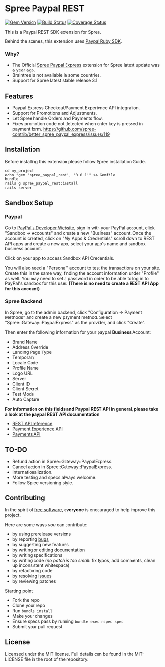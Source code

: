 # Spree Paypal REST
[![Gem Version](https://badge.fury.io/rb/spree_paypal_rest.svg)](https://badge.fury.io/rb/spree_paypal_rest)
[![Build Status](https://api.travis-ci.org/hugomarquez/spree_paypal_rest.svg?branch=master)](https://travis-ci.org/hugomarquez/spree_paypal_rest)
[![Coverage Status](https://coveralls.io/repos/github/hugomarquez/spree_paypal_rest/badge.svg?branch=master)](https://coveralls.io/github/hugomarquez/spree_paypal_rest?branch=master)


This is a Paypal REST SDK extension for Spree.

Behind the scenes, this extension uses [Paypal Ruby SDK](https://github.com/paypal/PayPal-Ruby-SDK).

### Why?
* The Official [Spree Paypal Express](https://github.com/spree-contrib/better_spree_paypal_express) extension for Spree latest update was a year ago.
* Braintree is not available in some countries.
* Support for Spree latest stable release 3.1

## Features
* Paypal Express Checkout/Payment Experience API integration.
* Support for Promotions and Adjustments.
* Let Spree handle Orders and Payments flow.
* Fixes promotion code not detected when enter key is pressed in payment form. https://github.com/spree-contrib/better_spree_paypal_express/issues/119

## Installation
Before installing this extension please follow Spree installation Guide.
    
    cd my_project
    echo "gem 'spree_paypal_rest', '0.0.1'" >> Gemfile
    bundle
    rails g spree_paypal_rest:install
    rails server
        
## Sandbox Setup

### Paypal

Go to [PayPal's Developer Website](https://developer.paypal.com/), sign in with your PayPal account, click "Sandbox -> Accounts" and create a new "Business" account. Once the account is created, click on "My Apps & Credentials" scroll down to REST API apps and create a new app, select your app's name and sandbox business account.

Click on your app to access Sandbox API Credentials.

You will also need a "Personal" account to test the transactions on your site. Create this in the same way, finding the account information under "Profile" as well. You may need to set a password in order to be able to log in to PayPal's sandbox for this user. **(There is no need to create a REST API App for this account)**

### Spree Backend

In Spree, go to the admin backend, click "Configuration -> Payment Methods" and create a new payment method. Select "Spree::Gateway::PaypalExpress" as the provider, and click "Create".

Then enter the following information for your paypal **Business** Account:
* Brand Name
* Address Override
* Landing Page Type
* Temporary
* Locale Code
* Profile Name
* Logo URL
* Server
* Client ID
* Client Secret
* Test Mode
* Auto Capture

**For information on this fields and Paypal REST API in general, please take a look at the paypal REST API documentation**

* [REST API reference](https://developer.paypal.com/docs/api/)
* [Payment Experience API](https://developer.paypal.com/docs/api/payment-experience/)
* [Payments API](https://developer.paypal.com/docs/api/payments/)

## TO-DO
* Refund action in Spree::Gateway::PaypalExpress.
* Cancel action in Spree::Gateway::PaypalExpress.
* Internationalization.
* More testing and specs always welcome.
* Follow Spree versioning style.


## Contributing

In the spirit of [free software](1), **everyone** is encouraged to help improve this project.

Here are some ways *you* can contribute:

* by using prerelease versions
* by reporting [bugs][2]
* by suggesting new features
* by writing or editing documentation
* by writing specifications
* by writing code (*no patch is too small*: fix typos, add comments, clean up inconsistent whitespace)
* by refactoring code
* by resolving [issues][2]
* by reviewing patches

Starting point:

* Fork the repo
* Clone your repo
* Run `bundle install`
* Make your changes
* Ensure specs pass by running `bundle exec rspec spec`
* Submit your pull request

[1]: http://www.fsf.org/licensing/essays/free-sw.html
[2]: https://github.com/spree/better_spree_paypal_express/issues

## License
Licensed under the MIT license. Full details can be found in the MIT-LICENSE file in the root of the repository.